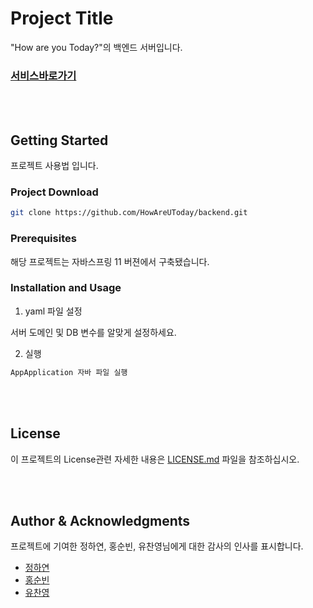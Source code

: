 # Project Title

"How are you Today?"의 백엔드 서버입니다.

### [서비스바로가기](https://www.howareyoutoday.shop)

<br><br>

## Getting Started

프로젝트 사용법 입니다.

### Project Download

```bash
git clone https://github.com/HowAreUToday/backend.git
```

### Prerequisites

해당 프로젝트는 자바스프링 11 버젼에서 구축됐습니다.


### Installation and Usage

1. yaml 파일 설정

서버 도메인 및 DB 변수를 알맞게 설정하세요.
<br>

2. 실행

```bash
AppApplication 자바 파일 실행
```
<br><br>

## License

이 프로젝트의 License관련 자세한 내용은 [LICENSE.md](LICENSE.md) 파일을 참조하십시오.

<br><br>

## Author & Acknowledgments

프로젝트에 기여한 정하연, 홍순빈, 유찬영님에게 대한 감사의 인사를 표시합니다.

- [정하연](https://hayeon.hashnode.dev/)
- [홍순빈](mailto:sb.hong0317@gmail.com)
- [유찬영](http://youngchannel.co.kr/)
